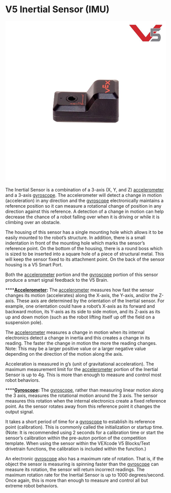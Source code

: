 # V5 Inertial Sensor \(IMU\)

![](../../../.gitbook/assets/276-4855.jpg)

The Inertial Sensor is a combination of a 3-axis \(X, Y, and Z\) [accelerometer](accelerometer.md) and a 3-axis [gyroscope](gyroscope.md). The accelerometer will detect a change in motion \(acceleration\) in any direction and the [gyroscope](gyroscope.md) electronically maintains a reference position so it can measure a rotational change of position in any direction against this reference. A detection of a change in motion can help decrease the chance of a robot falling over when it is driving or while it is climbing over an obstacle.

The housing of this sensor has a single mounting hole which allows it to be easily mounted to the robot’s structure. In addition, there is a small indentation in front of the mounting hole which marks the sensor’s reference point. On the bottom of the housing, there is a round boss which is sized to be inserted into a square hole of a piece of structural metal. This will keep the sensor fixed to its attachment point. On the back of the sensor housing is a V5 Smart Port.

Both the [accelerometer](accelerometer.md) portion and the [gyroscope](gyroscope.md) portion of this sensor produce a smart signal feedback to the V5 Brain.

\*\*\*\*[**Accelerometer**](accelerometer.md)**:** The [accelerometer](accelerometer.md) measures how fast the sensor changes its motion \(accelerates\) along the X-axis, the Y-axis, and/or the Z-axis. These axis are determined by the orientation of the Inertial sensor. For example, one orientation could have a robot’s X-axis as its forward and backward motion, its Y-axis as its side to side motion, and its Z-axis as its up and down motion \(such as the robot lifting itself up off the field on a suspension pole\).

The [accelerometer](accelerometer.md) measures a change in motion when its internal electronics detect a change in inertia and this creates a change in its reading. The faster the change in motion the more the reading changes. Note: This may be a larger positive value or a larger negative value depending on the direction of the motion along the axis.

Acceleration is measured in g’s \(unit of gravitational acceleration\). The maximum measurement limit for the [accelerometer](accelerometer.md) portion of the Inertial Sensor is up to 4g. This is more than enough to measure and control most robot behaviors.

\*\*\*\*[**Gyroscope**](gyroscope.md)**:** The [gyroscope](gyroscope.md), rather than measuring linear motion along the 3 axis, measures the rotational motion around the 3 axis. The sensor measures this rotation when the internal electronics create a fixed reference point. As the sensor rotates away from this reference point it changes the output signal.

It takes a short period of time for a [gyroscope](gyroscope.md) to establish its reference point \(calibration\). This is commonly called the initialization or startup time. \(Note: It is recommended using 2 seconds for a calibration time or start the sensor’s calibration within the pre-auton portion of the competition template. When using the sensor within the VEXcode V5 Blocks/Text drivetrain functions, the calibration is included within the function.\)

An electronic [gyroscope](gyroscope.md) also has a maximum rate of rotation. That is, if the object the sensor is measuring is spinning faster than the [gyroscope](gyroscope.md) can measure its rotation, the sensor will return incorrect readings. The maximum rotation rate for the Inertial Sensor is up to 1000 degrees/second. Once again, this is more than enough to measure and control all but extreme robot behaviors.  


